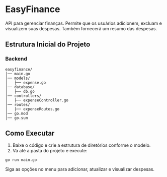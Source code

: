 # EasyFinance
API para gerenciar finanças. Permite que os usuários adicionem, excluam e visualizem suas despesas. Também fornecerá um resumo das despesas.

## Estrutura Inicial do Projeto

### Backend

```
easyfinance/
│── main.go
│── models/
│   ├── expense.go
│── database/
│   ├── db.go
│── controllers/
│   ├── expenseController.go
│── routes/
│   ├── expenseRoutes.go
│── go.mod
│── go.sum

```

## Como Executar
1. Baixe o código e crie a estrutura de diretórios conforme o modelo.
2. Vá até a pasta do projeto e execute:
```
go run main.go
```
Siga as opções no menu para adicionar, atualizar e visualizar despesas.